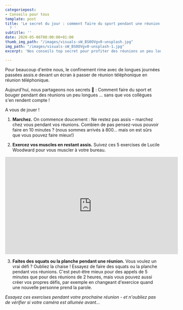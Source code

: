 ```yaml
---
categoriepost:
- Conseils pour tous
template: post
title: 'Le secret du jour : comment faire du sport pendant une réunion téléphonique
  ? '
subtitle: ''
date: 2020-05-06T00:00:00+01:00
thumb_img_path: "/images/visuals-sW_BS0OVgv0-unsplash.jpg"
img_path: "/images/visuals-sW_BS0OVgv0-unsplash-1.jpg"
excerpt: 'Nos conseils top secret pour profiter des réunions un peu longues... '

---
```

Pour beaucoup d'entre nous, le confinement rime avec de longues journées passées assis.e devant un écran à passer de réunion téléphonique en réunion téléphonique. 

Aujourd'hui, nous partageons nos secrets 🤫 : Comment faire du sport et bouger pendant des réunions un peu longues ... sans que vos collègues s'en rendent compte ! 

A vous de jouer !

1. **Marchez.** On commence doucement : Ne restez pas assis – marchez chez vous pendant vos réunions. Combien de pas pensez-vous pouvoir faire en 10 minutes ? (nous sommes arrivés à 800... mais on est sûrs que vous pouvez faire mieux!)

    
2. **Exercez vos muscles en restant assis.** Suivez ces 5 exercises de Lucile Woodward pour vous muscler à votre bureau. 

<body>
<iframe width="560" height="315" src="https://www.youtube.com/embed/CJlf9EQ5ZZM" frameborder="0" allow="accelerometer; autoplay; encrypted-media; gyroscope; picture-in-picture" allowfullscreen></iframe>
</body>

3. **Faites des squats ou la planche pendant une réunion.** Vous voulez un vrai défi ? Oubliez la chaise ! Essayez de faire des squats ou la planche pendant vos réunions. C'est peut-être mieux pour des appels de 5 minutes que pour des réunions de 2 heures, mais vous pouvez aussi créer vos propres défis, par exemple en changeant d'exercice quand une nouvelle personne prend la parole.

_Essayez ces exercises pendant votre prochaine réunion - et n'oubliez pas de vérifier si votre caméra est allumée avant..._ 